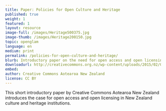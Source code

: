 ```yaml
---
title: Paper: Policies for Open Culture and Heritage
published: true
weight: 1
featured: 1
layout: resource
image-full: /images/Heritage500375.jpg
image-thumb: /images/Heritage200150.jpg
topic: openglam
language: en
medium: print
permalink: /policies-for-open-culture-and-heritage/
blurb: Introductory paper on the need for open access and open licensing to culture and heritage.
downloadurl: http://creativecommons.org.nz/wp-content/uploads/2015/02/02-02-2015-Heritage.pdf
embed:
author: Creative Commons Aotearoa New Zealand
license: CC BY 
---
```

This short introductory paper by Creative Commons Aotearoa New Zealand introduces the case for open access and open licensing in New Zealand culture and heritage institutions.
